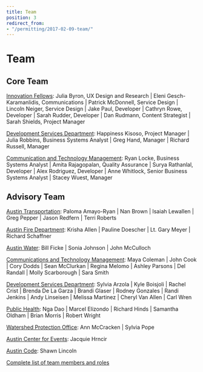```yaml
---
title: Team
position: 3
redirect_from:
- "/permitting/2017-02-09-team/"
---
```


# Team

## Core Team

[Innovation Fellows](https://cityofaustin.github.io/innovation-fellows/):
Julia Byron, UX Design and Research | Eleni Gesch-Karamanlidis, Communications | Patrick McDonnell, Service Design | Lincoln Neiger, Service Design | Jake Paul, Developer | Cathryn Rowe, Developer | Sarah Rudder, Developer | Dan Rudmann, Content Strategist | Sarah Shields, Project Manager

[Development Services Department](http://austintexas.gov/department/development-services):
Happiness Kisoso, Project Manager | Julia Robbins, Business Systems Analyst | Greg Hand, Manager | Richard Russell, Manager

[Communication and Technology Management](https://www.austintexas.gov/techreport/communications-and-technology-management):
Ryan Locke, Business Systems Analyst | Amita Rajagopalan, Quality Assurance | Surya Rathanlal, Developer | Alex Rodriguez, Developer | Anne Whitlock, Senior Business Systems Analyst | Stacey Wuest, Manager

## Advisory Team

[Austin Transportation](http://www.austintexas.gov/department/transportation):
Paloma Amayo-Ryan | Nan Brown | Isaiah Lewallen | Greg Pepper | Jason Redfern | Terri Roberts

[Austin Fire Department](http://www.austintexas.gov/department/fire):
Krisha Allen | Pauline Doescher | Lt. Gary Meyer | Richard Schaffner

[Austin Water](http://www.austintexas.gov/department/water):
Bill Ficke | Sonia Johnson | John McCulloch

[Communications and Technology Management](https://www.austintexas.gov/techreport/communications-and-technology-management):
Maya Coleman | John Cook | Cory Dodds | Sean McClurkan | Regina Melomo | Ashley Parsons | Del Randall | Molly Scarborough | Sara Smith

[Development Services Department](http://austintexas.gov/department/development-services):
Sylvia Arzola | Kyle Boisjoli | Rachel Crist | Brenda De La Garza | Brandi Glaser | Rodney Gonzales | Randi Jenkins | Andy Linseisen | Melissa Martinez | Cheryl Van Allen | Carl Wren

[Public Health](http://www.austintexas.gov/department/health):
Nga Dao | Marcel Elizondo | Richard Hinds | Samantha Oldham | Brian Morris | Robert Wright

[Watershed Protection Office](http://www.austintexas.gov/department/watershed-protection):
Ann McCracken | Sylvia Pope

[Austin Center for Events](https://austintexas.gov/department/special-event-permits):
Jacquie Hrncir

[Austin Code](http://www.austintexas.gov/department/code):
Shawn Lincoln

[Complete list of team members and roles](https://docs.google.com/spreadsheets/d/1sJK6sR7rypTE4I4RHpJd7_nKU6wn3iIbil72PBB1gDc/edit?usp=drive_web)
